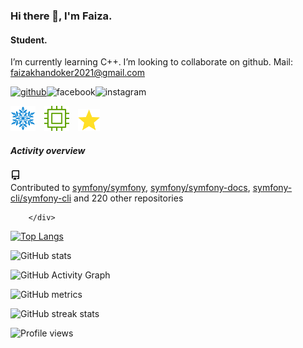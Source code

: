 ### Hi there 👋, I'm Faiza.
#### Student.



  I’m currently learning C++.
  I’m looking to collaborate on github. 
  Mail: faizakhandoker2021@gmail.com 


[<img src='https://cdn.jsdelivr.net/npm/simple-icons@3.0.1/icons/github.svg' alt='github' height='40'>](https://github.com/Faiza-338)<img src='https://cdn.jsdelivr.net/npm/simple-icons@3.0.1/icons/facebook.svg' alt='facebook' height='40'><img src='https://cdn.jsdelivr.net/npm/simple-icons@3.0.1/icons/instagram.svg' alt='instagram' height='40'>

<a href='https://archiveprogram.github.com/'><img src='https://raw.githubusercontent.com/acervenky/animated-github-badges/master/assets/acbadge.gif' width='40' height='40'></a> <a href='https://docs.github.com/en/developers'><img src='https://raw.githubusercontent.com/acervenky/animated-github-badges/master/assets/devbadge.gif' width='40' height='40'></a> <a href='https://stars.github.com/'><img src='https://raw.githubusercontent.com/acervenky/animated-github-badges/master/assets/starbadge.gif' width='35' height='35'></a> 

<div class="col-12 col-lg-6 d-flex flex-column pr-lg-5">
          <h5 class="mb-3 text-normal">
            Activity
              overview
          </h5>
          
  <div class="d-flex mb-2">
    <svg aria-hidden="true" height="16" viewBox="0 0 16 16" version="1.1" width="16" data-view-component="true" class="octicon octicon-repo flex-shrink-0 color-fg-muted mt-1 mr-2">
    <path fill-rule="evenodd" d="M2 2.5A2.5 2.5 0 014.5 0h8.75a.75.75 0 01.75.75v12.5a.75.75 0 01-.75.75h-2.5a.75.75 0 110-1.5h1.75v-2h-8a1 1 0 00-.714 1.7.75.75 0 01-1.072 1.05A2.495 2.495 0 012 11.5v-9zm10.5-1V9h-8c-.356 0-.694.074-1 .208V2.5a1 1 0 011-1h8zM5 12.25v3.25a.25.25 0 00.4.2l1.45-1.087a.25.25 0 01.3 0L8.6 15.7a.25.25 0 00.4-.2v-3.25a.25.25 0 00-.25-.25h-3.5a.25.25 0 00-.25.25z"></path>
</svg>
    <div class="wb-break-word" data-repository-hovercards-enabled="">
      Contributed to
        <a href="/symfony/symfony" data-hydro-click="{&quot;event_type&quot;:&quot;user_profile.highlights_click&quot;,&quot;payload&quot;:{&quot;scoped_org_id&quot;:null,&quot;target_type&quot;:&quot;REPOSITORY&quot;,&quot;target_url&quot;:&quot;symfony/symfony.git&quot;,&quot;originating_url&quot;:&quot;https://github.com/fabpot&quot;,&quot;user_id&quot;:109524293}}" data-hydro-click-hmac="c05373cb97ca1d978fc658b77e85eb19a4636cbe9916614cfb5377eb4b75529b" data-hovercard-type="repository" data-hovercard-url="/symfony/symfony/hovercard" class="text-bold css-truncate css-truncate-target" style="max-width: 228px;">symfony/symfony</a>,
        <a href="/symfony/symfony-docs" data-hydro-click="{&quot;event_type&quot;:&quot;user_profile.highlights_click&quot;,&quot;payload&quot;:{&quot;scoped_org_id&quot;:null,&quot;target_type&quot;:&quot;REPOSITORY&quot;,&quot;target_url&quot;:&quot;symfony/symfony-docs.git&quot;,&quot;originating_url&quot;:&quot;https://github.com/fabpot&quot;,&quot;user_id&quot;:109524293}}" data-hydro-click-hmac="88399e3f49fec09d984788dee54b731fd0d09e3e2e57379bb11f3009eea4de06" data-hovercard-type="repository" data-hovercard-url="/symfony/symfony-docs/hovercard" class="text-bold css-truncate css-truncate-target" style="max-width: 228px;">symfony/symfony-docs</a>,
        <a href="/symfony-cli/symfony-cli" data-hydro-click="{&quot;event_type&quot;:&quot;user_profile.highlights_click&quot;,&quot;payload&quot;:{&quot;scoped_org_id&quot;:null,&quot;target_type&quot;:&quot;REPOSITORY&quot;,&quot;target_url&quot;:&quot;symfony-cli/symfony-cli.git&quot;,&quot;originating_url&quot;:&quot;https://github.com/fabpot&quot;,&quot;user_id&quot;:109524293}}" data-hydro-click-hmac="34279b922d31dc13791db04635b07df5ad9f407827d5173bc14bc318706f17dc" data-hovercard-type="repository" data-hovercard-url="/symfony-cli/symfony-cli/hovercard" class="text-bold css-truncate css-truncate-target" style="max-width: 228px;">symfony-cli/symfony-cli</a>
        <span class="no-wrap">
          and 220 other
          repositories
        </span>
    </div>
  </div>


        </div>


[![Top Langs](https://github-readme-stats.vercel.app/api/top-langs/?username=Faiza-338)](https://github.com/anuraghazra/github-readme-stats)

![GitHub stats](https://github-readme-stats.vercel.app/api?username=Faiza-338&show_icons=true&count_private=true)  

![GitHub Activity Graph](https://activity-graph.herokuapp.com/graph?username=Faiza-338)  

![GitHub metrics](https://metrics.lecoq.io/Faiza-338)  

![GitHub streak stats](https://github-readme-streak-stats.herokuapp.com/?user=Faiza-338)  

![Profile views](https://gpvc.arturio.dev/Faiza-338)  
